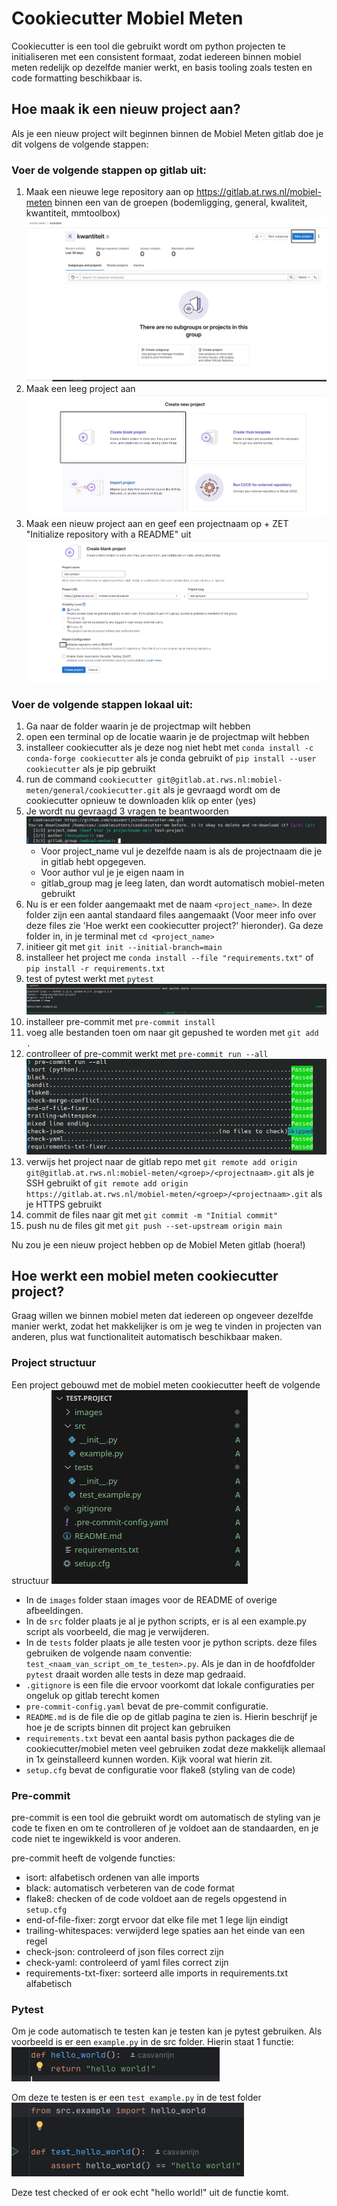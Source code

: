 # Cookiecutter Mobiel Meten

Cookiecutter is een tool die gebruikt wordt om python projecten te initialiseren met
een consistent formaat, zodat iedereen binnen mobiel meten redelijk op dezelfde manier werkt, 
en basis tooling zoals testen en code formatting beschikbaar is.

## Hoe maak ik een nieuw project aan?

Als je een nieuw project wilt beginnen binnen de Mobiel Meten gitlab doe je dit volgens de volgende stappen:

### Voer de volgende stappen op gitlab uit:

1. Maak een nieuwe lege repository aan op https://gitlab.at.rws.nl/mobiel-meten binnen een van de groepen
(bodemligging, general, kwaliteit, kwantiteit, mmtoolbox)
![title](images/create_new_repo.png)
2. Maak een leeg project aan 
![title](images/create_blank_project.png)
3. Maak een nieuw project aan en geef een projectnaam op + ZET "Initialize repository with a README" uit
![title](images/create_new_project.png)


### Voer de volgende stappen lokaal uit:

1. Ga naar de folder waarin je de projectmap wilt hebben
2. open een terminal op de locatie waarin je de projectmap wilt hebben
3. installeer cookiecutter als je deze nog niet hebt met `conda install -c conda-forge cookiecutter` als je conda 
gebruikt of `pip install --user cookiecutter` als je pip gebruikt
4. run de command `cookiecutter git@gitlab.at.rws.nl:mobiel-meten/general/cookiecutter.git` als je 
gevraagd wordt om de cookiecutter opnieuw te downloaden klik op enter (yes)
5. Je wordt nu gevraagd 3 vragen te beantwoorden 
![title](images/cookiecutter_terminal.png)
   - Voor project_name vul je dezelfde naam is als de projectnaam die je in gitlab hebt opgegeven.
   - Voor author vul je je eigen naam in
   - gitlab_group mag je leeg laten, dan wordt automatisch mobiel-meten gebruikt
6. Nu is er een folder aangemaakt met de naam `<project_name>`. In deze folder zijn een aantal standaard files 
aangemaakt (Voor meer info over deze files zie 'Hoe werkt een cookiecutter project?' hieronder). 
Ga deze folder in, in je terminal met `cd <project_name>`
7. initieer git met `git init --initial-branch=main`
8. installeer het project me `conda install --file "requirements.txt"` of `pip install -r requirements.txt`
9. test of pytest werkt met `pytest`
![title](images/pytest_example.png)
10. installeer pre-commit met `pre-commit install`
11. voeg alle bestanden toen om naar git gepushed te worden met `git add .`
12. controlleer of pre-commit werkt met `pre-commit run --all`
![title](images/precommit_example.png)
13. verwijs het project naar de gitlab repo met `git remote add origin git@gitlab.at.rws.nl:mobiel-meten/<groep>/<projectnaam>.git` 
als je SSH gebruikt of `git remote add origin https://gitlab.at.rws.nl/mobiel-meten/<groep>/<projectnaam>.git` als je HTTPS gebruikt
14. commit de files naar git met `git commit -m "Initial commit"`
15. push nu de files git met `git push --set-upstream origin main`

Nu zou je een nieuw project hebben op de Mobiel Meten gitlab (hoera!)

## Hoe werkt een mobiel meten cookiecutter project?

Graag willen we binnen mobiel meten dat iedereen op ongeveer dezelfde manier werkt, zodat het 
makkelijker is om je weg te vinden in projecten van anderen, plus wat functionaliteit automatisch 
beschikbaar maken. 

### Project structuur

Een project gebouwd met de mobiel meten cookiecutter heeft de volgende structuur
![title](images/project_structure.png)

- In de `images` folder staan images voor de README of overige afbeeldingen.
- In de `src` folder plaats je al je python scripts, er is al een example.py script als voorbeeld, 
die mag je verwijderen.
- In de `tests` folder plaats je alle testen voor je python scripts. deze files gebruiken de volgende
naam conventie: `test_<naam_van_script_om_te_testen>.py`. Als je dan in de hoofdfolder `pytest` draait
worden alle tests in deze map gedraaid. 
- `.gitignore` is een file die ervoor voorkomt dat lokale configuraties per ongeluk op gitlab terecht komen
- `pre-commit-config.yaml` bevat de pre-commit configuratie.
- `README.md` is de file die op de gitlab pagina te zien is. Hierin beschrijf je hoe je de scripts 
binnen dit project kan gebruiken
- `requirements.txt` bevat een aantal basis python packages die de cookiecutter/mobiel meten veel gebruiken zodat deze
makkelijk allemaal in 1x geinstalleerd kunnen worden. Kijk vooral wat hierin zit.
- `setup.cfg` bevat de configuratie voor flake8 (styling van de code)

### Pre-commit 

pre-commit is een tool die gebruikt wordt om automatisch de styling van je code te fixen en
om te controlleren of je voldoet aan de standaarden, en je code niet te ingewikkeld is voor anderen. 

pre-commit heeft de volgende functies:
- isort: alfabetisch ordenen van alle imports
- black: automatisch verbeteren van de code format
- flake8: checken of de code voldoet aan de regels opgestend in `setup.cfg`
- end-of-file-fixer: zorgt ervoor dat elke file met 1 lege lijn eindigt
- trailing-whitespaces: verwijderd lege spaties aan het einde van een regel
- check-json: controleerd of json files correct zijn
- check-yaml: controleerd of yaml files correct zijn 
- requirements-txt-fixer: sorteerd alle imports in requirements.txt alfabetisch

### Pytest

Om je code automatisch te testen kan je testen kan je pytest gebruiken.
Als voorbeeld is er een `example.py` in de src folder. Hierin staat 1 functie:
![title](images/hello_world.png)

Om deze te testen is er een `test_example.py` in de test folder
![title](images/test_hello_world.png)

Deze test checked of er ook echt "hello world!" uit de functie komt.
